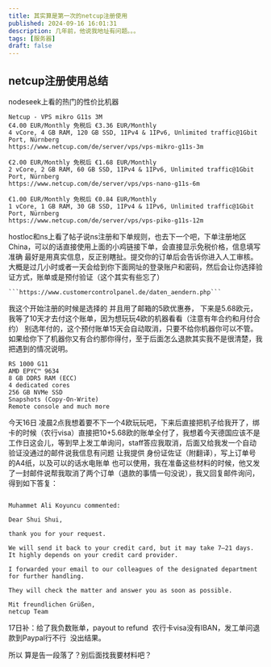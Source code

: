 ```yaml
---
title: 其实算是第一次的netcup注册使用
published: 2024-09-16 16:01:31
description: 几年前，他说我地址有问题。。。
tags: [服务器]
draft: false
---
```


## netcup注册使用总结

nodeseek上看的热门的性价比机器  

```
Netcup - VPS mikro G11s 3M 
€4.00 EUR/Monthly 免税后 €3.36 EUR/Monthly
4 vCore, 4 GB RAM, 120 GB SSD, 1IPv4 & 1IPv6, Unlimited traffic@1Gbit Port, Nürnberg
https://www.netcup.com/de/server/vps/vps-mikro-g11s-3m
```

```
€2.00 EUR/Monthly 免税后 €1.68 EUR/Monthly
2 vCore, 2 GB RAM, 60 GB SSD, 1IPv4 & 1IPv6, Unlimited traffic@1Gbit Port, Nürnberg 
https://www.netcup.com/de/server/vps/vps-nano-g11s-6m
```

```
€1.00 EUR/Monthly 免税后 €0.84 EUR/Monthly
1 vCore, 1 GB RAM, 30 GB SSD, 1IPv4 & 1IPv6, Unlimited traffic@1Gbit Port, Nürnberg 
https://www.netcup.com/de/server/vps/vps-piko-g11s-12m
```

hostloc和ns上看了帖子说ns注册和下单规则，也去下一个吧，下单注册地区China，可以的话直接使用上面的小鸡链接下单，会直接显示免税价格，信息填写准确 最好是用真实信息，反正别瞎扯。提交你的订单后会告诉你进入人工审核。
大概是过几小时或者一天会给到你下面网址的登录账户和密码，然后会让你选择验证方式，账单或是预付验证（这个其实有些忘了）

```
```https://www.customercontrolpanel.de/daten_aendern.php```  

```
我这个开始注册的时候是选择的 并且用了邮箱的5欧优惠券，  下来是5.68欧元，我等了10天才去付这个账单，因为想玩玩4欧的机器看看（注意有年合约和月付合约）   别选年付的，这个预付账单15天会自动取消，只要不给你机器你可以不管。如果给你下了机器你又有合约那你得付，至于后面怎么退款其实我不是很清楚，我把遇到的情况说明。

```
RS 1000 G11
AMD EPYC™ 9634
8 GB DDR5 RAM (ECC)
4 dedicated cores
256 GB NVMe SSD
Snapshots (Copy-On-Write)
Remote console and much more
```
今天16日  凌晨2点我想着要不下一个4欧玩玩吧，下来后直接把机子给我开了，绑卡的时候（农行visa）直接把10+5.68欧的账单全付了，我想着今天德国应该不是工作日这会儿，等到早上发工单询问，staff答应我取消，后面又给我发一个自动验证没通过的邮件说我信息有问题
让我提供 身份证佐证（附翻译），写上订单号的A4纸，以及可以的话水电账单  也可以使用，我在准备这些材料的时候，他又发了一封邮件说帮我取消了两个订单（退款的事情一句没说），我又回复邮件询问，得到如下答复：
```

Muhammet Ali Koyuncu commented:

Dear Shui Shui,

thank you for your request.

We will send it back to your credit card, but it may take 7–21 days. It highly depends on your credit card provider.

I forwarded your email to our colleagues of the designated department for further handling.

They will check the matter and answer you as soon as possible.

Mit freundlichen Grüßen,
netcup Team
```
17日补：给了我负数账单，payout to refund  农行卡visa没有IBAN，发工单问退款到Paypal行不行  没出结果。

所以  算是告一段落了？别后面找我要材料吧？